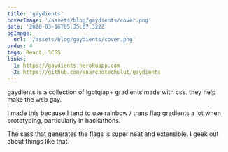 ```yaml
---
title: 'gaydients'
coverImage: '/assets/blog/gaydients/cover.png'
date: '2020-03-16T05:35:07.322Z'
ogImage:
  url: '/assets/blog/gaydients/cover.png'
order: 4
tags: React, SCSS
links:
  1: https://gaydients.herokuapp.com
  2: https://github.com/anarchotechslut/gaydients
---
```


gaydients is a collection of lgbtqiap+ gradients made with css. they help make the web gay.

I made this because I tend to use rainbow / trans flag gradients a lot when prototyping, particularly in hackathons.

The sass that generates the flags is super neat and extensible. I geek out about things like that.
